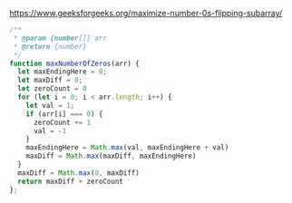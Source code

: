 https://www.geeksforgeeks.org/maximize-number-0s-flipping-subarray/

```javascript
/**
 * @param {number[]} arr
 * @return {number}
 */
function maxNumberOfZeros(arr) {
  let maxEndingHere = 0;
  let maxDiff = 0;
  let zeroCount = 0
  for (let i = 0; i < arr.length; i++) {
    let val = 1;
    if (arr[i] === 0) {
      zeroCount += 1
      val = -1
    }
    maxEndingHere = Math.max(val, maxEndingHere + val)
    maxDiff = Math.max(maxDiff, maxEndingHere)
  }
  maxDiff = Math.max(0, maxDiff)
  return maxDiff + zeroCount
};
```
